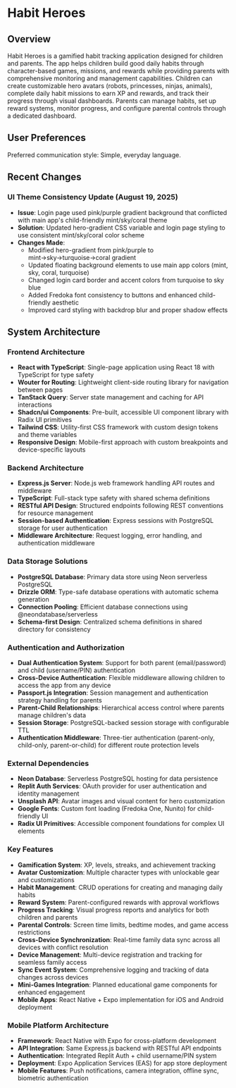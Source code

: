 # Habit Heroes

## Overview

Habit Heroes is a gamified habit tracking application designed for children and parents. The app helps children build good daily habits through character-based games, missions, and rewards while providing parents with comprehensive monitoring and management capabilities. Children can create customizable hero avatars (robots, princesses, ninjas, animals), complete daily habit missions to earn XP and rewards, and track their progress through visual dashboards. Parents can manage habits, set up reward systems, monitor progress, and configure parental controls through a dedicated dashboard.

## User Preferences

Preferred communication style: Simple, everyday language.

## Recent Changes

### UI Theme Consistency Update (August 19, 2025)
- **Issue**: Login page used pink/purple gradient background that conflicted with main app's child-friendly mint/sky/coral theme
- **Solution**: Updated hero-gradient CSS variable and login page styling to use consistent mint/sky/coral color scheme
- **Changes Made**:
  - Modified hero-gradient from pink/purple to mint→sky→turquoise→coral gradient
  - Updated floating background elements to use main app colors (mint, sky, coral, turquoise)
  - Changed login card border and accent colors from turquoise to sky blue
  - Added Fredoka font consistency to buttons and enhanced child-friendly aesthetic
  - Improved card styling with backdrop blur and proper shadow effects

## System Architecture

### Frontend Architecture
- **React with TypeScript**: Single-page application using React 18 with TypeScript for type safety
- **Wouter for Routing**: Lightweight client-side routing library for navigation between pages
- **TanStack Query**: Server state management and caching for API interactions
- **Shadcn/ui Components**: Pre-built, accessible UI component library with Radix UI primitives
- **Tailwind CSS**: Utility-first CSS framework with custom design tokens and theme variables
- **Responsive Design**: Mobile-first approach with custom breakpoints and device-specific layouts

### Backend Architecture
- **Express.js Server**: Node.js web framework handling API routes and middleware
- **TypeScript**: Full-stack type safety with shared schema definitions
- **RESTful API Design**: Structured endpoints following REST conventions for resource management
- **Session-based Authentication**: Express sessions with PostgreSQL storage for user authentication
- **Middleware Architecture**: Request logging, error handling, and authentication middleware

### Data Storage Solutions
- **PostgreSQL Database**: Primary data store using Neon serverless PostgreSQL
- **Drizzle ORM**: Type-safe database operations with automatic schema generation
- **Connection Pooling**: Efficient database connections using @neondatabase/serverless
- **Schema-first Design**: Centralized schema definitions in shared directory for consistency

### Authentication and Authorization
- **Dual Authentication System**: Support for both parent (email/password) and child (username/PIN) authentication
- **Cross-Device Authentication**: Flexible middleware allowing children to access the app from any device
- **Passport.js Integration**: Session management and authentication strategy handling for parents
- **Parent-Child Relationships**: Hierarchical access control where parents manage children's data
- **Session Storage**: PostgreSQL-backed session storage with configurable TTL
- **Authentication Middleware**: Three-tier authentication (parent-only, child-only, parent-or-child) for different route protection levels

### External Dependencies
- **Neon Database**: Serverless PostgreSQL hosting for data persistence
- **Replit Auth Services**: OAuth provider for user authentication and identity management
- **Unsplash API**: Avatar images and visual content for hero customization
- **Google Fonts**: Custom font loading (Fredoka One, Nunito) for child-friendly UI
- **Radix UI Primitives**: Accessible component foundations for complex UI elements

### Key Features
- **Gamification System**: XP, levels, streaks, and achievement tracking
- **Avatar Customization**: Multiple character types with unlockable gear and customizations
- **Habit Management**: CRUD operations for creating and managing daily habits
- **Reward System**: Parent-configured rewards with approval workflows
- **Progress Tracking**: Visual progress reports and analytics for both children and parents
- **Parental Controls**: Screen time limits, bedtime modes, and game access restrictions
- **Cross-Device Synchronization**: Real-time family data sync across all devices with conflict resolution
- **Device Management**: Multi-device registration and tracking for seamless family access
- **Sync Event System**: Comprehensive logging and tracking of data changes across devices
- **Mini-Games Integration**: Planned educational game components for enhanced engagement
- **Mobile Apps**: React Native + Expo implementation for iOS and Android deployment

### Mobile Platform Architecture
- **Framework**: React Native with Expo for cross-platform development
- **API Integration**: Same Express.js backend with RESTful API endpoints
- **Authentication**: Integrated Replit Auth + child username/PIN system
- **Deployment**: Expo Application Services (EAS) for app store deployment
- **Mobile Features**: Push notifications, camera integration, offline sync, biometric authentication